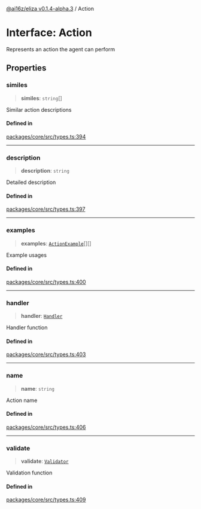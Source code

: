 [@ai16z/eliza v0.1.4-alpha.3](../index.md) / Action

# Interface: Action

Represents an action the agent can perform

## Properties

### similes

> **similes**: `string`[]

Similar action descriptions

#### Defined in

[packages/core/src/types.ts:394](https://github.com/AIFlowML/eliza_aiflow/blob/main/packages/core/src/types.ts#L394)

***

### description

> **description**: `string`

Detailed description

#### Defined in

[packages/core/src/types.ts:397](https://github.com/AIFlowML/eliza_aiflow/blob/main/packages/core/src/types.ts#L397)

***

### examples

> **examples**: [`ActionExample`](ActionExample.md)[][]

Example usages

#### Defined in

[packages/core/src/types.ts:400](https://github.com/AIFlowML/eliza_aiflow/blob/main/packages/core/src/types.ts#L400)

***

### handler

> **handler**: [`Handler`](../type-aliases/Handler.md)

Handler function

#### Defined in

[packages/core/src/types.ts:403](https://github.com/AIFlowML/eliza_aiflow/blob/main/packages/core/src/types.ts#L403)

***

### name

> **name**: `string`

Action name

#### Defined in

[packages/core/src/types.ts:406](https://github.com/AIFlowML/eliza_aiflow/blob/main/packages/core/src/types.ts#L406)

***

### validate

> **validate**: [`Validator`](../type-aliases/Validator.md)

Validation function

#### Defined in

[packages/core/src/types.ts:409](https://github.com/AIFlowML/eliza_aiflow/blob/main/packages/core/src/types.ts#L409)
